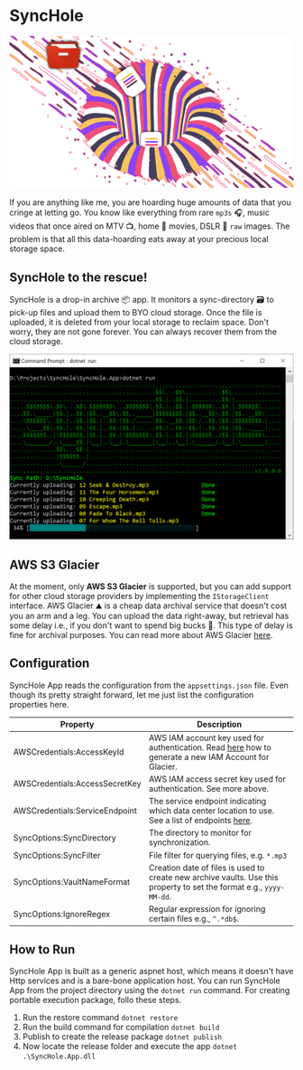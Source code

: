 # SyncHole
![SyncHole Title Image](Images/synchole.png "SyncHole Title Image")

If you are anything like me, you are hoarding huge amounts of data that you cringe at letting go. You know like everything from rare `mp3s` 🎧, music videos that once aired on MTV 📺, home 🏡 movies, DSLR 📸 `raw` images. The problem is that all this data-hoarding eats away at your precious local storage space. 

## SyncHole to the rescue!
SyncHole is a drop-in archive 📦 app. It monitors a sync-directory 🗃 to pick-up files and upload them to BYO cloud storage. Once the file is uploaded, it is deleted from your local storage to reclaim space. Don't worry, they are not gone forever. You can always recover them from the cloud storage.

![SyncHole App Screenshot](Images/screenshot.png "SyncHole App Screenshot")

## AWS S3 Glacier 
At the moment, only **AWS S3 Glacier** is supported, but you can add support for other cloud storage providers by implementing the `IStorageClient` interface. AWS Glacier ⛰ is a cheap data archival service that doesn't cost you an arm and a leg. You can upload the data right-away, but retrieval has some delay i.e., if you don't want to spend big bucks 💸. This type of delay is fine for archival purposes. You can read more about AWS Glacier [here](https://aws.amazon.com/glacier/).

## Configuration
SyncHole App reads the configuration from the `appsettings.json` file. Even though its pretty straight forward, let me just list the configuration properties here.

| Property                       | Description                                                                                                                                                                                    |
|--------------------------------|------------------------------------------------------------------------------------------------------------------------------------------------------------------------------------------------|
| AWSCredentials:AccessKeyId     | AWS IAM account key used for authentication. Read [here](https://www.freezeapp.net/guide/set-up-aws-credentials-and-connect-to-amazon-glacier/) how to generate a new IAM Account for Glacier. |
| AWSCredentials:AccessSecretKey | AWS IAM access secret key used for authentication. See more above.                                                                                                                             |
| AWSCredentials:ServiceEndpoint | The service endpoint indicating which data center location to use. See a list of endpoints [here](https://docs.aws.amazon.com/general/latest/gr/rande.html#glacier_region).                    |
| SyncOptions:SyncDirectory      | The directory to monitor for synchronization.                                                                                                                                                  |
| SyncOptions:SyncFilter         | File filter for querying files, e.g. `*.mp3`                                                                                                                                                   |
| SyncOptions:VaultNameFormat    | Creation date of files is used to create new archive vaults. Use this property to set the format e.g., `yyyy-MM-dd`.                                                                           |
| SyncOptions:IgnoreRegex        | Regular expression for ignoring certain files e.g., `^.*db$`.                                                                                                                                  |

## How to Run
SyncHole App is built as a generic aspnet host, which means it doesn't have Http services and is a bare-bone application host. You can run SyncHole App from the project directory using the `dotnet run` command. For creating portable execution package, follo these steps.

1. Run the restore command `dotnet restore`
2. Run the build command for compilation `dotnet build`
3. Publish to create the release package `dotnet publish`
4. Now locate the release folder and execute the app `dotnet .\SyncHole.App.dll`